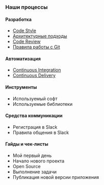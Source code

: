 ### Наши процессы

#### Разработка

- [Code Style](/processes/code-style.md)
- [Архитектурные подходы](/processes/architecture.md)
- [Code Review](/processes/code-review.md)
- [Правила работы с Git](/processes/git.md)

#### Автоматизация
- [Continuous Integration](/processes/continuous-integration/continuous-integration.md)
- [Continuous Delivery](/processes/continuous-delivery/continuous-delivery.md)

#### Инструменты
- Используемый софт
- Используемые библиотеки

#### Средства коммуникации
- Регистрация в Slack
- Правила общения в Slack

#### Гайды и чек-листы
- Мой первый день
- Начало нового проекта
- Open Source
- Выполнение задачи
- Публикация новой версии приложения